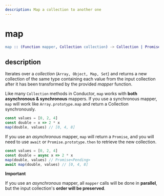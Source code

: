 ```yaml
---
description: Map a collection to another one
---
```


# map

```erlang
map :: (Function mapper, Collection collection) -> Collection | Promise<Collection>
```

## description

Iterates over a _collection_ \(`Array, Object, Map, Set`\) and returns a new collection of the same type containing each value from the input collection after it has been transformed by the provided _mapper_ function.

Like many `Collection` methods in Conductor, `map` works with **both asynchronous & synchronous** mappers. If you use a synchronous mapper, `map` will work like `Array.prototype.map` and return a Collection synchronously.

```javascript
const values = [0, 2, 4]
const double = x => 2 * x
map(double, values) // [0, 4, 8]
```

If you use an _asynchronous_ mapper, `map` will return a `Promise`, and you will need to use `await` or `Promise.prototype.then` to retrieve the new collection.

```javascript
const values = [0, 2, 4]
const double = async x => 2 * x
map(double, values) // Promise<Pending>
await map(double, values) // [0, 4, 8]
```

**Important**

If you use an _asynchronous_ mapper, all `mapper` calls will be done in **parallel**, but the input collection's **order will be preserved**.
